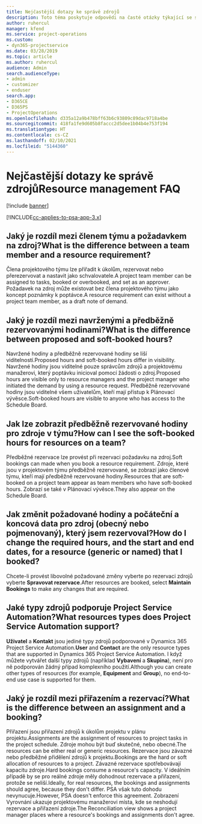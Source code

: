 ```yaml
---
title: Nejčastější dotazy ke správě zdrojů
description: Toto téma poskytuje odpovědi na časté otázky týkající se správy zdrojů.
author: ruhercul
manager: kfend
ms.service: project-operations
ms.custom:
- dyn365-projectservice
ms.date: 03/28/2019
ms.topic: article
ms.author: ruhercul
audience: Admin
search.audienceType:
- admin
- customizer
- enduser
search.app:
- D365CE
- D365PS
- ProjectOperations
ms.openlocfilehash: d335a12a9b478bff63b6c93809c89dac9718a4be
ms.sourcegitcommit: 418fa1fe9d605b8faccc2d5dee1b04b4e753f194
ms.translationtype: HT
ms.contentlocale: cs-CZ
ms.lasthandoff: 02/10/2021
ms.locfileid: "5144360"
---
```

# <a name="resource-management-faq"></a><span data-ttu-id="f9121-103">Nejčastější dotazy ke správě zdrojů</span><span class="sxs-lookup"><span data-stu-id="f9121-103">Resource management FAQ</span></span>

[!include [banner](../includes/psa-now-project-operations.md)]

[!INCLUDE[cc-applies-to-psa-app-3.x](../includes/cc-applies-to-psa-app-3x.md)]

## <a name="what-is-the-difference-between-a-team-member-and-a-resource-requirement"></a><span data-ttu-id="f9121-104">Jaký je rozdíl mezi členem týmu a požadavkem na zdroj?</span><span class="sxs-lookup"><span data-stu-id="f9121-104">What is the difference between a team member and a resource requirement?</span></span>

<span data-ttu-id="f9121-105">Člena projektového týmu lze přiřadit k úkolům, rezervovat nebo přerezervovat a nastavit jako schvalovatele.</span><span class="sxs-lookup"><span data-stu-id="f9121-105">A project team member can be assigned to tasks, booked or overbooked, and set as an approver.</span></span> <span data-ttu-id="f9121-106">Požadavek na zdroj může existovat bez člena projektového týmu jako koncept poznámky k poptávce.</span><span class="sxs-lookup"><span data-stu-id="f9121-106">A resource requirement can exist without a project team member, as a draft note of demand.</span></span> 

## <a name="what-is-the-difference-between-proposed-and-soft-booked-hours"></a><span data-ttu-id="f9121-107">Jaký je rozdíl mezi navrženými a předběžně rezervovanými hodinami?</span><span class="sxs-lookup"><span data-stu-id="f9121-107">What is the difference between proposed and soft-booked hours?</span></span>

<span data-ttu-id="f9121-108">Navržené hodiny a předběžně rezervované hodiny se liší viditelností.</span><span class="sxs-lookup"><span data-stu-id="f9121-108">Proposed hours and soft-booked hours differ in visibility.</span></span> <span data-ttu-id="f9121-109">Navržené hodiny jsou viditelné pouze správcům zdrojů a projektovému manažerovi, který poptávku inicioval pomocí žádosti o zdroj.</span><span class="sxs-lookup"><span data-stu-id="f9121-109">Proposed hours are visible only to resource managers and the project manager who initiated the demand by using a resource request.</span></span> <span data-ttu-id="f9121-110">Předběžně rezervované hodiny jsou viditelné všem uživatelům, kteří mají přístup k Plánovací vývěsce.</span><span class="sxs-lookup"><span data-stu-id="f9121-110">Soft-booked hours are visible to anyone who has access to the Schedule Board.</span></span>

## <a name="how-can-i-see-the-soft-booked-hours-for-resources-on-a-team"></a><span data-ttu-id="f9121-111">Jak lze zobrazit předběžně rezervované hodiny pro zdroje v týmu?</span><span class="sxs-lookup"><span data-stu-id="f9121-111">How can I see the soft-booked hours for resources on a team?</span></span>

<span data-ttu-id="f9121-112">Předběžné rezervace lze provést při rezervaci požadavku na zdroj.</span><span class="sxs-lookup"><span data-stu-id="f9121-112">Soft bookings can made when you book a resource requirement.</span></span> <span data-ttu-id="f9121-113">Zdroje, které jsou v projektovém týmu předběžně rezervované, se zobrazí jako členové týmu, kteří mají předběžně rezervované hodiny.</span><span class="sxs-lookup"><span data-stu-id="f9121-113">Resources that are soft-booked on a project team appear as team members who have soft-booked hours.</span></span> <span data-ttu-id="f9121-114">Zobrazí se také v Plánovací vývěsce.</span><span class="sxs-lookup"><span data-stu-id="f9121-114">They also appear on the Schedule Board.</span></span>

## <a name="how-do-i-change-the-required-hours-and-the-start-and-end-dates-for-a-resource-generic-or-named-that-i-booked"></a><span data-ttu-id="f9121-115">Jak změnit požadované hodiny a počáteční a koncová data pro zdroj (obecný nebo pojmenovaný), který jsem rezervoval?</span><span class="sxs-lookup"><span data-stu-id="f9121-115">How do I change the required hours, and the start and end dates, for a resource (generic or named) that I booked?</span></span>

<span data-ttu-id="f9121-116">Chcete-li provést libovolné požadované změny vyberte po rezervaci zdrojů vyberte **Spravovat rezervace**.</span><span class="sxs-lookup"><span data-stu-id="f9121-116">After resources are booked, select **Maintain Bookings** to make any changes that are required.</span></span>

## <a name="what-resources-types-does-project-service-automation-support"></a><span data-ttu-id="f9121-117">Jaké typy zdrojů podporuje Project Service Automation?</span><span class="sxs-lookup"><span data-stu-id="f9121-117">What resources types does Project Service Automation support?</span></span>

<span data-ttu-id="f9121-118">**Uživatel** a **Kontakt** jsou jediné typy zdrojů podporované v Dynamics 365 Project Service Automation.</span><span class="sxs-lookup"><span data-stu-id="f9121-118">**User** and **Contact** are the only resource types that are supported in Dynamics 365 Project Service Automation.</span></span> <span data-ttu-id="f9121-119">I když můžete vytvářet další typy zdrojů (například **Vybavení** a **Skupina**), není pro ně podporován žádný případ komplexního použití.</span><span class="sxs-lookup"><span data-stu-id="f9121-119">Although you can create other types of resources (for example, **Equipment** and **Group**), no end-to-end use case is supported for them.</span></span>

## <a name="what-is-the-difference-between-an-assignment-and-a-booking"></a><span data-ttu-id="f9121-120">Jaký je rozdíl mezi přiřazením a rezervací?</span><span class="sxs-lookup"><span data-stu-id="f9121-120">What is the difference between an assignment and a booking?</span></span>

<span data-ttu-id="f9121-121">Přiřazení jsou přiřazení zdrojů k úkolům projektu v plánu projektu.</span><span class="sxs-lookup"><span data-stu-id="f9121-121">Assignments are the assignment of resources to project tasks in the project schedule.</span></span> <span data-ttu-id="f9121-122">Zdroje mohou být buď skutečné, nebo obecné.</span><span class="sxs-lookup"><span data-stu-id="f9121-122">The resources can be either real or generic resources.</span></span> <span data-ttu-id="f9121-123">Rezervace jsou závazné nebo předběžné přidělení zdrojů k projektu.</span><span class="sxs-lookup"><span data-stu-id="f9121-123">Bookings are the hard or soft allocation of resources to a project.</span></span> <span data-ttu-id="f9121-124">Závazné rezervace spotřebovávají kapacitu zdroje.</span><span class="sxs-lookup"><span data-stu-id="f9121-124">Hard bookings consume a resource's capacity.</span></span> <span data-ttu-id="f9121-125">V ideálním případě by se pro reálné zdroje měly dohodnout rezervace a přiřazení, protože se neliší.</span><span class="sxs-lookup"><span data-stu-id="f9121-125">Ideally, for real resources, the bookings and assignments should agree, because they don't differ.</span></span> <span data-ttu-id="f9121-126">PSA však tuto dohodu nevynucuje.</span><span class="sxs-lookup"><span data-stu-id="f9121-126">However, PSA doesn't enforce this agreement.</span></span> <span data-ttu-id="f9121-127">Zobrazení Vyrovnání ukazuje projektovému manažerovi místa, kde se neshodují rezervace a přiřazení zdroje.</span><span class="sxs-lookup"><span data-stu-id="f9121-127">The Reconciliation view shows a project manager places where a resource's bookings and assignments don't agree.</span></span>
